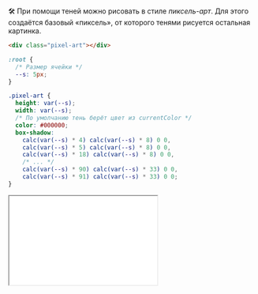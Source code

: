 🛠 При помощи теней можно рисовать в стиле _пиксель-арт_. Для этого создаётся базовый «пиксель», от которого тенями рисуется остальная картинка.

```html
<div class="pixel-art"></div>
```

```css
:root {
  /* Размер ячейки */
  --s: 5px;
}

.pixel-art {
  height: var(--s);
  width: var(--s);
  /* По умолчанию тень берёт цвет из currentColor */
  color: #000000;
  box-shadow:
    calc(var(--s) * 4) calc(var(--s) * 8) 0 0,
    calc(var(--s) * 5) calc(var(--s) * 8) 0 0,
    calc(var(--s) * 18) calc(var(--s) * 8) 0 0,
    /* ... */
    calc(var(--s) * 90) calc(var(--s) * 33) 0 0,
    calc(var(--s) * 91) calc(var(--s) * 33) 0 0;
}
```

<iframe title="Пиксель-арт" src="../demos/pixelart/" height="180"></iframe>
